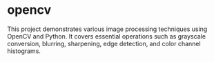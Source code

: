 # opencv
This project demonstrates various image processing techniques using OpenCV and Python. It covers essential operations such as grayscale conversion, blurring, sharpening, edge detection, and color channel histograms.
